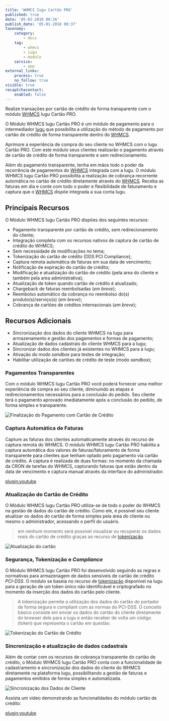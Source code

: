 ```yaml
---
title: 'WHMCS Iugu Cartão PRO'
published: true
date: '05-01-2018 00:36'
publish_date: '05-01-2018 00:37'
taxonomy:
    category:
        - docs
    tag:
        - whmcs
        - iugu
        - modulo
    service:
        - app
external_links:
    process: true
    no_follow: true
visible: true
recaptchacontact:
    enabled: false
---
```


Realize transações por cartão de crédito de forma transparente com o módulo [WHMCS] Iugu Cartão PRO.

O Módulo WHMCS Iugu Cartão PRO é um módulo de pagamento para o intermediador [Iugu] que possibilita a utilização do método de pagamento por cartão de crédito de forma transparente dentro do [WHMCS].

Aprimore a experiência de compra do seu cliente no WHMCS com o Iugu Cartão PRO. Com este módulo seus clientes realizarão o pagamento através de cartão de crédito de forma transparente e sem redirecionamento.

Além do pagamento transparente, tenha em mãos todo o poder da recorrência de pagamentos do [WHMCS] integrada com a Iugu. O módulo WHMCS Iugu Cartão PRO possibilita a realização de cobrança recorrente automática no cartão de crédito diretamente através do [WHMCS]. Receba as faturas em dia e conte com todo o poder e flexibilidade de faturamento e captura que o [WHMCS] dispõe integrada a sua conta Iugu.

## Principais Recursos

O Módulo WHMCS Iugu Cartão PRO dispões dos seguintes recursos:

* Pagamento transparente por cartão de crédito, sem redirecionamento do cliente;
* Integração completa com os recursos nativos de captura de cartão de crédito do WHMCS;
* Sem necessidade de modificações no tema;
* Tokenização do cartão de crédito (DDS PCI Compliance);
* Captura remota automática de faturas em sua data de vencimento;
* Notificação de expiração do cartão de crédito;
* Modificação e atualização do cartão de crédito (pela area do cliente e também pela area administrativa);
* Atualização de token quando cartão de crédito é atualizado;
* Chargeback de faturas reembolsadas (_em breve_);
* Reembolso automático da cobrança no reembolso do(s) produto(s)/serviço(s) (_em breve_);
* Cobrança de cartões de créditos internacionais (_em breve_);


## Recursos Adicionais

* Sincronização dos dados do cliente WHMCS na Iugu para armazenamento e gestão dos pagamentos e formas de pagamento;
* Atualização de dados cadastrais do cliente WHMCS para a Iugu;
* Sincronizar dados dos clientes já existentes no WHMCS para a Iugu;
* Ativação do modo _sandbox_ para testes de integração;
* Habilitar utilização de cartões de crédito de teste (modo _sandbox_);

### Pagamentos Transparentes

Com o módulo WHMCS Iugu Cartão PRO você poderá fornecer uma melhor experiência de compra ao seu cliente, diminuindo as etapas e redirecionamentos necessários para a conclusão do pedido. Seu cliente terá o pagamento aprovado imediatamente após a conclusão do pedido, de forma simples e transparente.

![Finalização do Pagamento com Cartão de Crédito](https://assets.eunarede.net/products/whmcs/iugu/cartao/insercao-cc-clientarea.gif)

### Captura Automática de Faturas

Capture as faturas dos clientes automaticamente através do recurso de captura remota do WHMCS. O módulo WHMCS Iugu Cartão PRO habilita a captura automática dos valores de faturas/faturamento de forma transparente para clientes que tenham optado pelo pagamento via cartão de crédito. A captura é realizada de duas formas: no momento da chamada da CRON de tarefas do WHMCS, capturando faturas que estão dentro da data de vencimento e captura manual através da interface do administrador.

[plugin:youtube](https://youtu.be/WzmhsbJRqV0)


### Atualização do Cartão de Crédito

O Módulo WHMCS Iugu Cartão PRO utiliza-se de todo o poder do WHMCS na gestão de dados do cartão de crédito. Como ele, é possível seu cliente atualizar os dados do cartão de forma simples pela área do cliente ou mesmo o administrador, acessando o perfil do usuário.

> em nenhum momento será possível visualizar ou recuperar os dados reais do cartão de crédito graças ao recurso de [tokenização](tokens).

![Atualização do cartão](https://raw.githubusercontent.com/wiki/eunarede/iugu-whmcs-pro/imgs/giphy.gif)

### Segurança, Tokenização e _Compliance_

O Módulo WHMCS Iugu Cartão PRO foi desenvolvido seguindo as regras e normativas para armazenagem de dados sensíveis de cartão de crédito _PCI-DSS_. O módulo se baseia no recurso de [tokenização](tokens) disponível na Iugu para a geração de um token único não identificável e criptografado no momento da inserção dos dados do cartão pelo cliente.

> A tokenização permite a utilização dos dados do cartão do portador de forma segura e compliant com as normas do PCI-DSS. O conceito básico consiste em enviar os dados do cartão do cliente diretamente do browser dele para a iugu e então receber de volta um código (token) que representa o cartão em questão.

![Tokenização do Cartão de Crédito](https://assets.eunarede.net/products/whmcs/iugu/imagens/iugu-whmcs-cartao-diagrama-token.png)

### Sincronização e atualização de dados cadastrais

Além de contar com os recursos de cobrança transparente do cartão de crédito, o Módulo WHMCS Iugu Cartão PRO conta com a funcionalidade de cadastramento e sincronização dos dados do cliente do WHMCS diretamente na plataforma Iugu, possibilitando a gestão de faturas e pagamentos emitidos de forma simples e automatizada.

![Sincronização dos Dados de Cliente](https://assets.eunarede.net/products/whmcs/iugu/cartao/sincronizando-cliente-whmcs.gif)

Assista um video demonstrando as funcionalidades do módulo cartão de crédito:

[plugin:youtube](https://youtu.be/UT5ZHAKBWkQ)

[EunaRede]: https://www.eunarede.com
[Iugu]: https://iugu.com
[WHMCS]: https://www.whmcs.com/members/aff.php?aff=4571
[tokens]: https://dev.iugu.com/docs/tokenizacao
